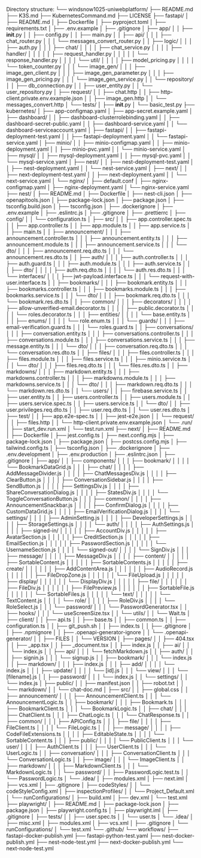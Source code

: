 Directory structure:
└── windsnow1025-uniwebplatform/
├── README.md
├── K3S.md
├── KubernetesCommand.md
├── LICENSE
├── fastapi/
│   ├── README.md
│   ├── Dockerfile
│   ├── pyproject.toml
│   ├── requirements.txt
│   ├── .env.example
│   ├── .gitignore
│   ├── app/
│   │   ├── __init__.py
│   │   ├── config.py
│   │   ├── main.py
│   │   ├── api/
│   │   │   ├── chat_router.py
│   │   │   └── messages_convert_router.py
│   │   ├── logic/
│   │   │   ├── auth.py
│   │   │   ├── chat/
│   │   │   │   ├── chat_service.py
│   │   │   │   ├── handler/
│   │   │   │   │   ├── request_handler.py
│   │   │   │   │   └── response_handler.py
│   │   │   │   └── util/
│   │   │   │       ├── model_pricing.py
│   │   │   │       └── token_counter.py
│   │   │   └── image_gen/
│   │   │       ├── image_gen_client.py
│   │   │       ├── image_gen_parameter.py
│   │   │       ├── image_gen_pricing.py
│   │   │       └── image_gen_service.py
│   │   └── repository/
│   │       ├── db_connection.py
│   │       ├── user_entity.py
│   │       └── user_repository.py
│   ├── request/
│   │   ├── chat.http
│   │   ├── http-client.private.env.example.json
│   │   ├── image_gen.http
│   │   └── messages_convert.http
│   └── tests/
│       ├── __init__.py
│       └── basic_test.py
├── kubernetes/
│   ├── app-configmap.yaml
│   ├── app-secret.example.yaml
│   ├── dashboard/
│   │   ├── dashboard-clusterrolebinding.yaml
│   │   ├── dashboard-secret-public.yaml
│   │   ├── dashboard-service.yaml
│   │   └── dashboard-serviceaccount.yaml
│   ├── fastapi/
│   │   ├── fastapi-deployment-test.yaml
│   │   ├── fastapi-deployment.yaml
│   │   └── fastapi-service.yaml
│   ├── minio/
│   │   ├── minio-configmap.yaml
│   │   ├── minio-deployment.yaml
│   │   ├── minio-pvc.yaml
│   │   └── minio-service.yaml
│   ├── mysql/
│   │   ├── mysql-deployment.yaml
│   │   ├── mysql-pvc.yaml
│   │   └── mysql-service.yaml
│   ├── nest/
│   │   ├── nest-deployment-test.yaml
│   │   ├── nest-deployment.yaml
│   │   └── nest-service.yaml
│   ├── next/
│   │   ├── next-deployment-test.yaml
│   │   ├── next-deployment.yaml
│   │   └── next-service.yaml
│   └── nginx/
│       ├── default.conf
│       ├── nginx-configmap.yaml
│       ├── nginx-deployment.yaml
│       └── nginx-service.yaml
├── nest/
│   ├── README.md
│   ├── Dockerfile
│   ├── nest-cli.json
│   ├── openapitools.json
│   ├── package-lock.json
│   ├── package.json
│   ├── tsconfig.build.json
│   ├── tsconfig.json
│   ├── .dockerignore
│   ├── .env.example
│   ├── .eslintrc.js
│   ├── .gitignore
│   ├── .prettierrc
│   ├── config/
│   │   └── configuration.ts
│   ├── src/
│   │   ├── app.controller.spec.ts
│   │   ├── app.controller.ts
│   │   ├── app.module.ts
│   │   ├── app.service.ts
│   │   ├── main.ts
│   │   ├── announcement/
│   │   │   ├── announcement.controller.ts
│   │   │   ├── announcement.entity.ts
│   │   │   ├── announcement.module.ts
│   │   │   ├── announcement.service.ts
│   │   │   └── dto/
│   │   │       ├── announcement.req.dto.ts
│   │   │       └── announcement.res.dto.ts
│   │   ├── auth/
│   │   │   ├── auth.controller.ts
│   │   │   ├── auth.guard.ts
│   │   │   ├── auth.module.ts
│   │   │   ├── auth.service.ts
│   │   │   ├── dto/
│   │   │   │   ├── auth.req.dto.ts
│   │   │   │   └── auth.res.dto.ts
│   │   │   └── interfaces/
│   │   │       ├── jwt-payload.interface.ts
│   │   │       └── request-with-user.interface.ts
│   │   ├── bookmarks/
│   │   │   ├── bookmark.entity.ts
│   │   │   ├── bookmarks.controller.ts
│   │   │   ├── bookmarks.module.ts
│   │   │   ├── bookmarks.service.ts
│   │   │   └── dto/
│   │   │       ├── bookmark.req.dto.ts
│   │   │       └── bookmark.res.dto.ts
│   │   ├── common/
│   │   │   ├── decorators/
│   │   │   │   ├── allow-unverified-email.decorator.ts
│   │   │   │   ├── public.decorator.ts
│   │   │   │   └── roles.decorator.ts
│   │   │   ├── entities/
│   │   │   │   └── base.entity.ts
│   │   │   ├── enums/
│   │   │   │   └── role.enum.ts
│   │   │   └── guards/
│   │   │       ├── email-verification.guard.ts
│   │   │       └── roles.guard.ts
│   │   ├── conversations/
│   │   │   ├── conversation.entity.ts
│   │   │   ├── conversations.controller.ts
│   │   │   ├── conversations.module.ts
│   │   │   ├── conversations.service.ts
│   │   │   ├── message.entity.ts
│   │   │   └── dto/
│   │   │       ├── conversation.req.dto.ts
│   │   │       └── conversation.res.dto.ts
│   │   ├── files/
│   │   │   ├── files.controller.ts
│   │   │   ├── files.module.ts
│   │   │   ├── files.service.ts
│   │   │   ├── minio.service.ts
│   │   │   └── dto/
│   │   │       ├── files.req.dto.ts
│   │   │       └── files.res.dto.ts
│   │   ├── markdowns/
│   │   │   ├── markdown.entity.ts
│   │   │   ├── markdowns.controller.ts
│   │   │   ├── markdowns.module.ts
│   │   │   ├── markdowns.service.ts
│   │   │   └── dto/
│   │   │       ├── markdown.req.dto.ts
│   │   │       └── markdown.res.dto.ts
│   │   └── users/
│   │       ├── firebase.service.ts
│   │       ├── user.entity.ts
│   │       ├── users.controller.ts
│   │       ├── users.module.ts
│   │       ├── users.service.spec.ts
│   │       ├── users.service.ts
│   │       └── dto/
│   │           ├── user.privileges.req.dto.ts
│   │           ├── user.req.dto.ts
│   │           └── user.res.dto.ts
│   ├── test/
│   │   ├── app.e2e-spec.ts
│   │   ├── jest-e2e.json
│   │   └── request/
│   │       ├── files.http
│   │       └── http-client.private.env.example.json
│   └── .run/
│       ├── start_dev.run.xml
│       └── test.run.xml
├── next/
│   ├── README.md
│   ├── Dockerfile
│   ├── jest.config.ts
│   ├── next.config.mjs
│   ├── package-lock.json
│   ├── package.json
│   ├── postcss.config.mjs
│   ├── tailwind.config.ts
│   ├── tsconfig.json
│   ├── .dockerignore
│   ├── .env.development
│   ├── .env.production
│   ├── .eslintrc.json
│   ├── .gitignore
│   ├── app/
│   │   ├── components/
│   │   │   ├── bookmark/
│   │   │   │   └── BookmarkDataGrid.js
│   │   │   ├── chat/
│   │   │   │   ├── AddMessageDivider.js
│   │   │   │   ├── ChatMessagesDiv.js
│   │   │   │   ├── ClearButton.js
│   │   │   │   ├── ConversationSidebar.js
│   │   │   │   ├── SendButton.js
│   │   │   │   ├── SettingsDiv.js
│   │   │   │   ├── ShareConversationDialog.js
│   │   │   │   ├── StatesDiv.js
│   │   │   │   └── ToggleConversationButton.js
│   │   │   ├── common/
│   │   │   │   ├── AnnouncementSnackbar.js
│   │   │   │   ├── ConfirmDialog.js
│   │   │   │   ├── CustomDataGrid.js
│   │   │   │   ├── EmailVerificationDialog.js
│   │   │   │   └── settings/
│   │   │   │       ├── AdminSetting.js
│   │   │   │       ├── DeveloperSettings.js
│   │   │   │       ├── StorageSettings.js
│   │   │   │       └── auth/
│   │   │   │           ├── AuthSettings.js
│   │   │   │           ├── signed-in/
│   │   │   │           │   ├── AccountDiv.js
│   │   │   │           │   ├── AvatarSection.js
│   │   │   │           │   ├── CreditSection.js
│   │   │   │           │   ├── EmailSection.js
│   │   │   │           │   ├── PasswordSection.js
│   │   │   │           │   └── UsernameSection.js
│   │   │   │           └── signed-out/
│   │   │   │               └── SignDiv.js
│   │   │   ├── message/
│   │   │   │   ├── MessageDiv.js
│   │   │   │   ├── content/
│   │   │   │   │   ├── SortableContent.js
│   │   │   │   │   ├── SortableContents.js
│   │   │   │   │   ├── create/
│   │   │   │   │   │   ├── AddContentArea.js
│   │   │   │   │   │   ├── AudioRecord.js
│   │   │   │   │   │   ├── FileDropZone.js
│   │   │   │   │   │   └── FileUpload.js
│   │   │   │   │   ├── display/
│   │   │   │   │   │   └── DisplayDiv.js
│   │   │   │   │   ├── file/
│   │   │   │   │   │   ├── FileDiv.js
│   │   │   │   │   │   ├── FilePreview.js
│   │   │   │   │   │   ├── SortableFile.js
│   │   │   │   │   │   └── SortableFiles.js
│   │   │   │   │   └── text/
│   │   │   │   │       └── TextContent.js
│   │   │   │   └── role/
│   │   │   │       ├── RoleDiv.js
│   │   │   │       └── RoleSelect.js
│   │   │   └── password/
│   │   │       └── PasswordGenerator.tsx
│   │   ├── hooks/
│   │   │   └── useScreenSize.tsx
│   │   └── utils/
│   │       └── Wait.ts
│   ├── client/
│   │   ├── api.ts
│   │   ├── base.ts
│   │   ├── common.ts
│   │   ├── configuration.ts
│   │   ├── git_push.sh
│   │   ├── index.ts
│   │   ├── .gitignore
│   │   ├── .npmignore
│   │   ├── .openapi-generator-ignore
│   │   └── .openapi-generator/
│   │       ├── FILES
│   │       └── VERSION
│   ├── pages/
│   │   ├── 404.tsx
│   │   ├── _app.tsx
│   │   ├── _document.tsx
│   │   ├── index.js
│   │   ├── ai/
│   │   │   └── index.js
│   │   ├── api/
│   │   │   └── fetchMarkdown.js
│   │   ├── auth/
│   │   │   ├── signin.js
│   │   │   └── signup.js
│   │   ├── bookmark/
│   │   │   └── index.js
│   │   ├── markdown/
│   │   │   ├── index.js
│   │   │   ├── add/
│   │   │   │   └── index.js
│   │   │   ├── update/
│   │   │   │   └── [id].js
│   │   │   └── view/
│   │   │       └── [filename].js
│   │   ├── password/
│   │   │   └── index.js
│   │   └── settings/
│   │       └── index.js
│   ├── public/
│   │   ├── manifest.json
│   │   ├── robot.txt
│   │   └── markdown/
│   │       └── chat-doc.md
│   ├── src/
│   │   ├── global.css
│   │   ├── announcement/
│   │   │   ├── AnnouncementClient.ts
│   │   │   └── AnnouncementLogic.ts
│   │   ├── bookmark/
│   │   │   ├── Bookmark.ts
│   │   │   ├── BookmarkClient.ts
│   │   │   └── BookmarkLogic.ts
│   │   ├── chat/
│   │   │   ├── ChatClient.ts
│   │   │   ├── ChatLogic.ts
│   │   │   └── ChatResponse.ts
│   │   ├── common/
│   │   │   ├── APIConfig.ts
│   │   │   ├── file/
│   │   │   │   ├── FileClient.ts
│   │   │   │   └── FileLogic.ts
│   │   │   ├── message/
│   │   │   │   ├── CodeFileExtensions.ts
│   │   │   │   ├── EditableState.ts
│   │   │   │   └── SortableContent.ts
│   │   │   ├── public/
│   │   │   │   └── PublicClient.ts
│   │   │   └── user/
│   │   │       ├── AuthClient.ts
│   │   │       ├── UserClient.ts
│   │   │       └── UserLogic.ts
│   │   ├── conversation/
│   │   │   ├── ConversationClient.ts
│   │   │   └── ConversationLogic.ts
│   │   ├── image/
│   │   │   └── ImageClient.ts
│   │   ├── markdown/
│   │   │   ├── MarkdownClient.ts
│   │   │   └── MarkdownLogic.ts
│   │   └── password/
│   │       ├── PasswordLogic.test.ts
│   │       └── PasswordLogic.ts
│   └── .idea/
│       ├── modules.xml
│       ├── next.iml
│       ├── vcs.xml
│       ├── .gitignore
│       ├── codeStyles/
│       │   └── codeStyleConfig.xml
│       ├── inspectionProfiles/
│       │   └── Project_Default.xml
│       └── runConfigurations/
│           ├── build.xml
│           ├── dev.xml
│           └── test.xml
├── playwright/
│   ├── README.md
│   ├── package-lock.json
│   ├── package.json
│   ├── playwright.config.ts
│   ├── playwright.iml
│   ├── .gitignore
│   ├── tests/
│   │   ├── user.spec.ts
│   │   └── user.ts
│   └── .idea/
│       ├── misc.xml
│       ├── modules.xml
│       ├── vcs.xml
│       ├── .gitignore
│       └── runConfigurations/
│           └── test.xml
└── .github/
└── workflows/
├── fastapi-docker-publish.yml
├── fastapi-python-test.yaml
├── nest-docker-publish.yml
├── nest-node-test.yml
├── next-docker-publish.yml
└── next-node-test.yml
